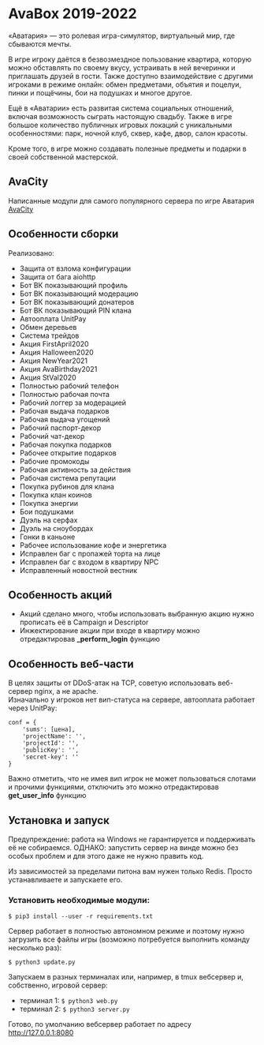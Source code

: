 
# AvaBox 2019-2022

«Аватария» — это ролевая игра-симулятор, виртуальный мир, где сбываются мечты.

В игре игроку даётся в безвозмездное пользование квартира, которую можно обставлять по своему вкусу, устраивать в ней вечеринки и приглашать друзей в гости. Также доступно взаимодействие с другими игроками в режиме онлайн: обмен предметами, объятия и поцелуи, пинки и пощёчины, бои на подушках и многое другое.

Ещё в «Аватарии» есть развитая система социальных отношений, включая возможность сыграть настоящую свадьбу. Также в игре большое количество публичных игровых локаций с уникальными особенностями: парк, ночной клуб, сквер, кафе, двор, салон красоты.

Кроме того, в игре можно создавать полезные предметы и подарки в своей собственной мастерской.

## AvaCity

Написанные модули для самого популярного сервера по игре Аватария  
[AvaCity](https://github.com/AvaCity/avacity-async)

## Особенности сборки

Реализовано:

- Защита от взлома конфигурации
- Защита от бага aiohttp
- Бот ВК показывающий профиль
- Бот ВК показывающий модерацию
- Бот ВК показывающий донатеров
- Бот ВК показывающий PIN клана
- Автооплата UnitPay
- Обмен деревьев
- Система трейдов
- Акция FirstApril2020
- Акция Halloween2020
- Акция NewYear2021
- Акция AvaBirthday2021
- Акция StVal2020
- Полностью рабочий телефон
- Полностью рабочая почта
- Рабочий логгер за модерацией
- Рабочая выдача подарков
- Рабочая выдача угощений
- Рабочий паспорт-декор
- Рабочий чат-декор
- Рабочая покупка подарков
- Рабочее открытие подарков
- Рабочие промокоды
- Рабочая активность за действия
- Рабочая система репутации
- Покупка рубинов для клана
- Покупка клан коинов
- Покупка энергии
- Бои подушками
- Дуэль на серфах
- Дуэль на сноубордах
- Гонки в каньоне
- Рабочее использование кофе и энергетика
- Исправлен баг с пропажей торта на лице
- Исправлен баг с входом в квартиру NPC
- Исправленный новостной вестник

## Особенность акций

- Акций сделано много, чтобы использовать выбранную акцию нужно прописать её в Campaign и Descriptor
- Инжектирование акции при входе в квартиру можно отредактировав **_perform_login** функцию

## Особенность веб-части

В целях защиты от DDoS-атак на TCP, советую использовать веб-сервер nginx, а не apache.  
Изначально у игроков нет вип-статуса на сервере, автооплата работает через UnitPay:

```
conf = {
    'sums': [цена],
    'projectName': '',
    'projectId': '',
    'publicKey': '',
    'secret-key': ''
}
```

Важно отметить, что не имея вип игрок не может пользоваться слотами и прочими функциями, отключить это можно отредактировав **get_user_info** функцию

## Установка и запуск

Предупреждение: работа на Windows не гарантируется и поддерживать её не собираемся. ОДНАКО: запустить сервер на винде можно без особых проблем и для этого даже не нужно править код.

Из зависимостей за пределами питона вам нужен только Redis. Просто устанавливаете и запускаете его.

### Установить необходимые модули:

```
$ pip3 install --user -r requirements.txt
```

Сервер работает в полностью автономном режиме и поэтому нужно загрузить все файлы игры (возможно потребуется выполнить команду несколько раз):

```
$ python3 update.py
```

Запускаем в разных терминалах или, например, в tmux вебсервер и, собственно, игровой сервер:

- терминал 1: `$ python3 web.py`
- терминал 2: `$ python3 server.py`

Готово, по умолчанию вебсервер работает по адресу http://127.0.0.1:8080
